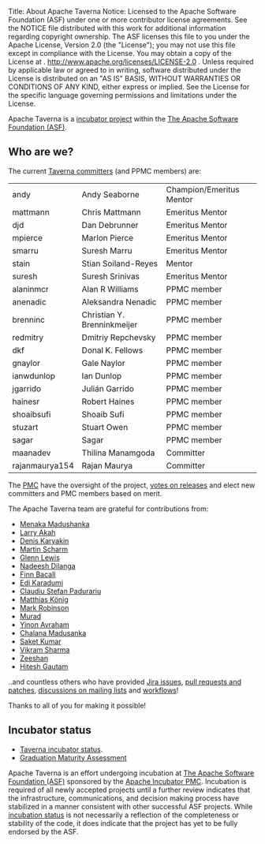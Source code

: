 Title: About Apache Taverna
Notice:    Licensed to the Apache Software Foundation (ASF) under one
           or more contributor license agreements.  See the NOTICE file
           distributed with this work for additional information
           regarding copyright ownership.  The ASF licenses this file
           to you under the Apache License, Version 2.0 (the
           "License"); you may not use this file except in compliance
           with the License.  You may obtain a copy of the License at
           .
             http://www.apache.org/licenses/LICENSE-2.0
           .
           Unless required by applicable law or agreed to in writing,
           software distributed under the License is distributed on an
           "AS IS" BASIS, WITHOUT WARRANTIES OR CONDITIONS OF ANY
           KIND, either express or implied.  See the License for the
           specific language governing permissions and limitations
           under the License.

Apache Taverna is a [incubator project](http://incubator.apache.org/) within the
[The Apache Software Foundation (ASF)](http://www.apache.org/).



## Who are we?

The current [Taverna committers](http://people.apache.org/phonebook.html?podling=taverna) (and
PPMC members) are:

</style>
<table class="table table-striped">
<thead>
</thead>
<tbody>
  <tr><td>andy</td><td>Andy Seaborne</td> <td>Champion/Emeritus Mentor</td></tr>
  <tr><td>mattmann</td><td>Chris Mattmann</td> <td>Emeritus Mentor</td></tr>
  <tr><td>djd</td><td>Dan Debrunner</td> <td>Emeritus Mentor</td></tr>
  <tr><td>mpierce</td><td>Marlon Pierce</td> <td>Emeritus Mentor</td></tr>
  <tr><td>smarru</td><td>Suresh Marru</td> <td>Emeritus Mentor</td></tr>
  <tr><td>stain</td><td>Stian Soiland-Reyes</td> <td>Mentor</td></tr>
  <tr><td>suresh</td><td>Suresh Srinivas</td> <td>Emeritus Mentor</td></tr>
  <tr><td>alaninmcr</td><td>Alan R Williams</td> <td>PPMC member</td></tr>
  <tr><td>anenadic</td><td>Aleksandra Nenadic</td> <td>PPMC member</td></tr>
  <tr><td>brenninc</td><td>Christian Y. Brenninkmeijer</td> <td>PPMC member</td></tr>
  <tr><td>redmitry</td><td>Dmitriy Repchevsky</td> <td>PPMC member</td></tr>
  <tr><td>dkf</td><td>Donal K. Fellows</td> <td>PPMC member</td></tr>
  <tr><td>gnaylor</td><td>Gale Naylor</td> <td>PPMC member</td></tr>
  <tr><td>ianwdunlop</td><td>Ian Dunlop</td> <td>PPMC member</td></tr>
  <tr><td>jgarrido</td><td>Julián Garrido</td> <td>PPMC member</td></tr>
  <tr><td>hainesr</td><td>Robert Haines</td> <td>PPMC member</td></tr>
  <tr><td>shoaibsufi</td><td>Shoaib Sufi</td> <td>PPMC member</td></tr>
  <tr><td>stuzart</td><td>Stuart Owen</td> <td>PPMC member</td></tr>
  <tr><td>sagar</td><td>Sagar</td> <td>PPMC member</td></tr>
  <tr><td>maanadev</td><td>Thilina Manamgoda</td> <td>Committer</td></tr>
  <tr><td>rajanmaurya154</td><td>Rajan Maurya</td> <td>Committer</td></tr>
</tbody>
</table>

The [PMC](https://www.apache.org/dev/pmc.html) have the oversight of the
project, [votes on releases](https://www.apache.org/foundation/voting.html)
and elect new committers and PMC members based on merit.

The Apache Taverna team are grateful for contributions from:

* [Menaka Madushanka](https://github.com/menaka121)
* [Larry Akah](https://github.com/larrytech7)
* [Denis Karyakin](https://github.com/Samhane)
* [Martin Scharm](http://orcid.org/0000-0003-4519-7030)
* [Glenn Lewis](https://github.com/gmlewis)
* [Nadeesh Dilanga](https://github.com/NadeeshDilanga)
* [Finn Bacall](https://github.com/fbacall)
* [Edi Karadumi](https://github.com/edikaradumi)
* [Claudiu Stefan Padurariu](https://github.com/PCStefan)
* [Matthias König](https://orcid.org/0000-0003-1725-179X)
* [Mark Robinson](http://orcid.org/0000-0002-8184-7507)
* [Murad](https://github.com/m-murad)
* [Yinon Avraham](https://github.com/yinonavraham)
* [Chalana Madusanka](https://github.com/Chalana)
* [Saket Kumar](https://github.com/saketkumar95)
* [Vikram Sharma](https://github.com/300vikram) 
* [Zeeshan](https://github.com/nyu-zeeshan)
* [Hitesh Gautam](https://github.com/Hiteshgautam01)



..and countless others who have provided
[Jira issues](/community/issue-tracker),
[pull requests and patches](/download/code/#contribute-to-apache-taverna),
[discussions on mailing lists](/community/lists) and
[workflows](http://www.myexperiment.org/workflows)!

<p class="lead">Thanks to all of you for making it possible!</p>




## Incubator status

* [Taverna incubator status](http://incubator.apache.org/projects/taverna.html).
* [Graduation Maturity Assessment](https://cwiki.apache.org/confluence/display/TAVERNADEV/2016-03+Taverna+Graduation+Maturity+Assessment)

Apache Taverna is an effort undergoing incubation at
[The Apache Software Foundation (ASF)](http://apache.org/)
sponsored by the [Apache Incubator PMC](http://incubator.apache.org/).
Incubation is required of all newly accepted projects until a further review
indicates that the infrastructure, communications, and decision making process
have stabilized in a manner consistent with other successful ASF projects.
While [incubation status](http://incubator.apache.org/projects/taverna.html)
is not necessarily a reflection of the completeness or
stability of the code, it does indicate that the project has yet to be fully
endorsed by the ASF.
